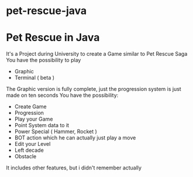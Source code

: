 # pet-rescue-java

# Pet Rescue in Java 

It's a Project during University to create a Game similar to Pet Rescue Saga
You have the possibility to play
 -  Graphic
 -  Terminal ( beta ) 

The Graphic version is fully complete, just the progression system is just made on ten seconds
You have the possibility:
  - Create Game
  - Progression
  - Play your Game
  - Point System data to it
  - Power Special ( Hammer, Rocket )
  - BOT action which he can actually just play a move
  - Edit your Level
  - Left decade 
  - Obstacle
 
 It includes other features, but i didn't remember actually

